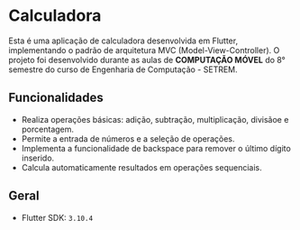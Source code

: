 # Calculadora

Esta é uma aplicação de calculadora desenvolvida em Flutter, implementando o padrão de arquitetura MVC (Model-View-Controller). O projeto foi desenvolvido durante as aulas de **COMPUTAÇÃO MÓVEL** do 8° semestre do curso de Engenharia de Computação - SETREM.

## Funcionalidades

- Realiza operações básicas: adição, subtração, multiplicação, divisãoe e porcentagem.
- Permite a entrada de números e a seleção de operações.
- Implementa a funcionalidade de backspace para remover o último dígito inserido.
- Calcula automaticamente resultados em operações sequenciais.

## Geral
* Flutter SDK: `3.10.4`